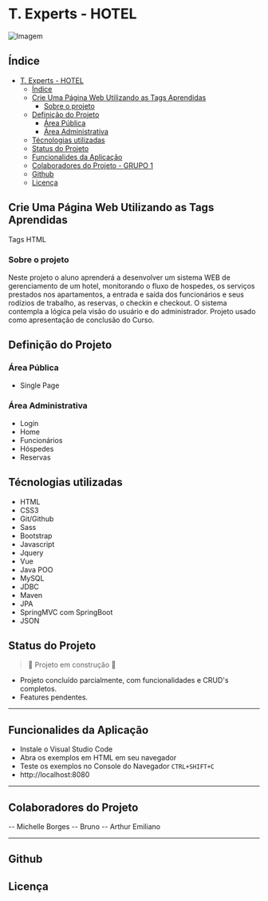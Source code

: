 # T. Experts - HOTEL

![Imagem](images/logoTex.png)

## Índice

- [T. Experts - HOTEL](#t-experts---hotel)
  - [Índice](#índice)
  - [Crie Uma Página Web Utilizando as Tags Aprendidas](#crie-uma-página-web-utilizando-as-tags-aprendidas)
    - [Sobre o projeto](#sobre-o-projeto)
  - [Definição do Projeto](#definição-do-projeto)
    - [Área Pública](#área-pública)
    - [Área Administrativa](#área-administrativa)
  - [Técnologias utilizadas](#técnologias-utilizadas)
  - [Status do Projeto](#status-do-projeto)
  - [Funcionalides da Aplicação](#funcionalides-da-aplicação)
  - [Colaboradores do Projeto - GRUPO 1](#colaboradores-do-projeto---grupo-1)
  - [Github](#github)
  - [Licença](#licença)

## Crie Uma Página Web Utilizando as Tags Aprendidas

Tags HTML

### Sobre o projeto

Neste projeto o aluno aprenderá a desenvolver um sistema WEB de gerenciamento de um hotel, monitorando o fluxo de hospedes, os serviços prestados nos apartamentos, a entrada e saída dos funcionários e seus rodízios de trabalho, as reservas, o checkin e checkout. O sistema contempla a lógica pela visão do usuário e do administrador.
Projeto usado como apresentação de conclusão do Curso.

## Definição do Projeto

### Área Pública
- Single Page
  
### Área Administrativa
- Login
- Home
- Funcionários
- Hóspedes
- Reservas 

## Técnologias utilizadas

- HTML
- CSS3
- Git/Github
- Sass
- Bootstrap
- Javascript
- Jquery
- Vue
- Java POO
- MySQL
- JDBC
- Maven
- JPA
- SpringMVC com SpringBoot
- JSON

## Status do Projeto

> :construction: Projeto em construção :construction:

- Projeto concluído parcialmente, com funcionalidades e CRUD's completos.
- Features pendentes.

---

## Funcionalides da Aplicação

- Instale o Visual Studio Code
- Abra os exemplos em HTML em seu navegador
- Teste os exemplos no Console do Navegador `CTRL+SHIFT+C`
- http://localhost:8080
---

## Colaboradores do Projeto 

-- Michelle Borges
-- Bruno 
-- Arthur Emiliano


---

## Github



## Licença


